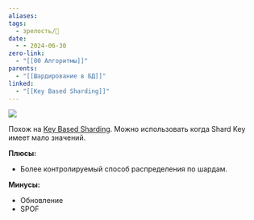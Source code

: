 ```yaml
---
aliases: 
tags:
  - зрелость/🌱
date:
  - - 2024-06-30
zero-link:
  - "[[00 Алгоритмы]]"
parents:
  - "[[Шардирование в БД]]"
linked:
  - "[[Key Based Sharding]]"
---
```

![](Pasted%20image%2020240630110840.png)

Похож на [Key Based Sharding](Key%20Based%20Sharding.md). Можно использовать когда Shard Key имеет мало значений.

**Плюсы:**
- Более контролируемый способ распределения по шардам.

**Минусы:**
- Обновление
- SPOF